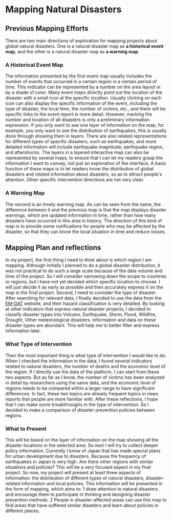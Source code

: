 # Mapping Natural Disasters

## Previous Mapping Efforts

There are two main directions of exploration for mapping projects about global natural disasters. One is a natural disaster map as **a historical event map**, and the other is a natural disaster map as **a warning map**. 

### A Historical Event Map
The information presented by the first event map usually includes the number of events that occurred in a certain region in a certain period of time. This indicator can be represented by a number on the area layout or by a shade of color. Many event maps directly point out the location of the disaster with a small icon at the specific location. Usually clicking on each icon can also display the specific information of the event, including the type of disaster, the local time, the number of victims, etc., and there will be specific links to the event report in more detail. However, marking the number and location of all disasters is only a preliminary information expression. If you only want to see one layer of information on the map, for example, you only want to see the distribution of earthquakes, this is usually done through showing them in layers. There are also related representations for different types of specific disasters, such as earthquakes, and more detailed information will include earthquake magnitude, earthquake region, and aftershocks. The layers in a layered interactive map can also be represented by several maps, to ensure that I can let my readers grasp the information I want to convey, not just an exploration of the interface. A basic function of these maps is to let readers know the distribution of global disasters and related information about disasters, so as to attract people's attention. Other specific intervention directions are not very clear. 

### A Warning Map
The second is an timely warning map. As can be seen from the name, the difference between it and the previous map is that the map displays disaster warnings, which are updated information in time, rather than how many disasters have occurred in this area in history. The direction of this kind of map is to provide some notifications for people who may be affected by the disaster, so that they can know the local situation in time and reduce losses.


## Mapping Plan and reflections

In my project, the first thing I need to think about is which region I am mapping. Although initially I planned to do a global disaster distribution, it was not practical to do such a large scale because of the data volume and time of the project. So I will consider narrowing down the scope to countries or regions, but I have not yet decided which specific location to choose. I will just decide it as early as possible and then accurately express it on the map in the final project. Second, I need to consider the type of disaster. After searching for relevant data, I finally decided to use the data from the [EM-DAT](https://public.emdat.be/data) website, and their hazard classification is very detailed. By looking at other indicators that express natural disaster projects, I decided to classify disaster types into Volcano, Earthquake, Storm, Flood, Wildfire, Drought, Other meteorological disasters. Information and data on these disaster types are abundant. This will help me to better filter and express information later.

### What Type of Intervention
Then the most important thing is what type of intervention I would like to do. When I checked the information in the data, I found several indicators related to natural disasters, the number of deaths and the economic level of the region. If I directly use the data of the platform, I can start from these two aspects. But as far as I know, the number of victims has been analyzed in detail by researchers using the same data, and the economic level of regions needs to be compared within a larger range to have significant differences. In fact, these two topics are already frequent topics in news reports that people are more familiar with. After these reflections, I hope that I can make some breakthroughs in the type of intervention. So I decided to make a comparison of disaster prevention policies between regions. 

### What to Present
This will be based on the layer of information on the map showing all the disaster locations in the selected area. So next I will try to collect deeper policy information. Currently I know of Japan that has made special plans for urban development due to disasters. Because the frequency of earthquakes in Japan is very high. Are there other regions with similar situations and policies? This will be a very focused aspect in my final project. So now, my project will present at least three aspects of information: the distribution of different types of natural disasters, disaster-related information and local policies. This information will be presented in the form of mapping, which aims to: 1 draw attention to natural disasters and encourage them to participate in thinking and designing disaster prevention methods. 2 People in disaster-affected areas can use this map to find areas that have suffered similar disasters and learn about policies in different places.
